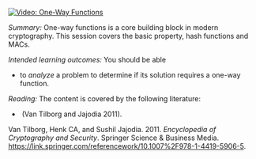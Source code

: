 [![Video: One-Way 
Functions](https://img.youtube.com/vi/8IJv-HZxQ7I/hqdefault.jpg)](https://youtu.be/8IJv-HZxQ7I)

*Summary:* One-way functions is a core building block in modern
cryptography. This session covers the basic property, hash functions and
<span acronym-label="MAC" acronym-form="plural+short">MACs</span>.

*Intended learning outcomes:* You should be able

-   to *analyze* a problem to determine if its solution requires a
    one-way function.

*Reading:* The content is covered by the following literature:

-    (Van Tilborg and Jajodia 2011).

Van Tilborg, Henk CA, and Sushil Jajodia. 2011. *Encyclopedia of
Cryptography and Security*. Springer Science & Business Media.
<https://link.springer.com/referencework/10.1007%2F978-1-4419-5906-5>.
